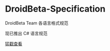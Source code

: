 # DroidBeta-Specification
DroidBeta Team 各语言格式规范

现已推出 C# 语言规范

[猛戳查看](https://github.com/DroidBeta/DroidBeta-Specification/blob/master/CSharpSpecificationDroidbeta.md)